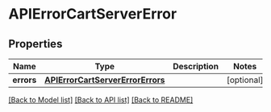# APIErrorCartServerError

## Properties
Name | Type | Description | Notes
------------ | ------------- | ------------- | -------------
**errors** | [**APIErrorCartServerErrorErrors**](APIErrorCartServerErrorErrors.md) |  | [optional] 

[[Back to Model list]](../README.md#documentation-for-models) [[Back to API list]](../README.md#documentation-for-api-endpoints) [[Back to README]](../README.md)

